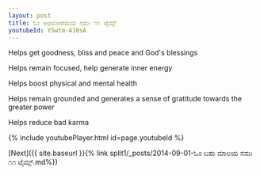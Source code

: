 ```yaml
---
layout: post
title: ಓಂ ಅಛಲೋಪಮಯ ನಮಃ ೧೧ ಟೈಮ್ಸ್
youtubeId: YSwtm-A10sA
---
```

 
 
Helps get goodness, bliss and peace and God's blessings
 
Helps remain focused, help generate inner energy 
 
Helps boost physical and mental health 
 
Helps remain grounded and generates a sense of gratitude towards the greater power 
 
Helps reduce bad karma
 
 
 
 


{% include youtubePlayer.html id=page.youtubeId %}
 
[Next]({{ site.baseurl }}{% link  split1/_posts/2014-09-01-ಓಂ ಬಹು ಮಾಲಯ ನಮಃ ೧೧ ಟೈಮ್ಸ್.md%})
 
